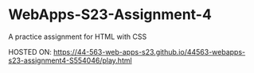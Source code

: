 # WebApps-S23-Assignment-4
A practice assignment for HTML with CSS

HOSTED ON: https://44-563-web-apps-s23.github.io/44563-webapps-s23-assignment4-S554046/play.html
